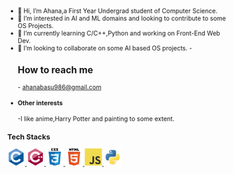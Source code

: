 - 👋 Hi, I’m Ahana,a First Year Undergrad student of Computer Science.
- 👀 I’m interested in AI and ML domains and looking to contribute to some OS Projects.
- 🌱 I’m currently learning C/C++,Python and working on Front-End Web Dev.
- 💞️ I’m looking to collaborate on some AI based OS projects.
-<h2>How to reach me</h2> - ahanabasu986@gmail.com 
- <h4>Other interests</h4>-I like anime,Harry Potter and painting to some extent.
<!---
Ahana19/Ahana19 is a ✨ special ✨ repository because its `README.md` (this file) appears on your GitHub profile.
You can click the Preview link to take a look at your changes.
--->
<h3 align="left">Tech Stacks</h3>
<a href="https://www.w3schools.com/c/" target="_blank" rel="nonreferrer"><img src="https://raw.githubusercontent.com/devicons/devicon/master/icons/c/c-original.svg" alt="c" width="40" height="40"/> </a>
<a href="https://www.w3schools.com/cpp/" target="_blank" rel="noreferrer"> <img src="https://raw.githubusercontent.com/devicons/devicon/master/icons/cplusplus/cplusplus-original.svg" alt="cplusplus" width="40" height="40"/> </a>
<a href="https://www.w3schools.com/css/" target="_blank" rel="noreferrer"> <img src="https://raw.githubusercontent.com/devicons/devicon/master/icons/css3/css3-original-wordmark.svg" alt="css3" width="40" height="40"/> </a>
<a href="https://www.w3.org/html/" target="_blank" rel="noreferrer"> <img src="https://raw.githubusercontent.com/devicons/devicon/master/icons/html5/html5-original-wordmark.svg" alt="html5" width="40" height="40"/> </a> 
<a href="https://developer.mozilla.org/en-US/docs/Web/JavaScript" target="_blank" rel="noreferrer"> <img src="https://raw.githubusercontent.com/devicons/devicon/master/icons/javascript/javascript-original.svg" alt="javascript" width="40" height="40"/> </a>
<a href="https://www.w3schools.com/python/" target="_blank" rel="nonreferrer"><img src="https://raw.githubusercontent.com/devicons/devicon/master/icons/python/python-original.svg" alt="python" width="40" height="40"/> </a>


